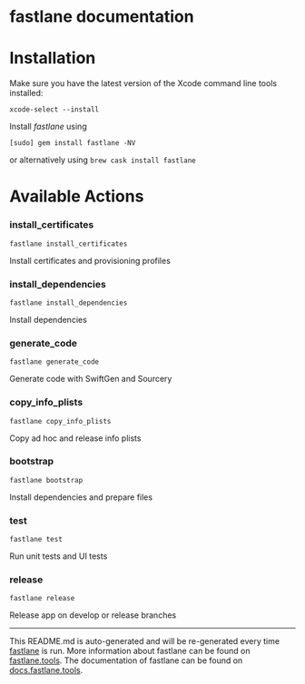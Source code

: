 fastlane documentation
================
# Installation

Make sure you have the latest version of the Xcode command line tools installed:

```
xcode-select --install
```

Install _fastlane_ using
```
[sudo] gem install fastlane -NV
```
or alternatively using `brew cask install fastlane`

# Available Actions
### install_certificates
```
fastlane install_certificates
```
Install certificates and provisioning profiles
### install_dependencies
```
fastlane install_dependencies
```
Install dependencies
### generate_code
```
fastlane generate_code
```
Generate code with SwiftGen and Sourcery
### copy_info_plists
```
fastlane copy_info_plists
```
Copy ad hoc and release info plists
### bootstrap
```
fastlane bootstrap
```
Install dependencies and prepare files
### test
```
fastlane test
```
Run unit tests and UI tests
### release
```
fastlane release
```
Release app on develop or release branches

----

This README.md is auto-generated and will be re-generated every time [fastlane](https://fastlane.tools) is run.
More information about fastlane can be found on [fastlane.tools](https://fastlane.tools).
The documentation of fastlane can be found on [docs.fastlane.tools](https://docs.fastlane.tools).
